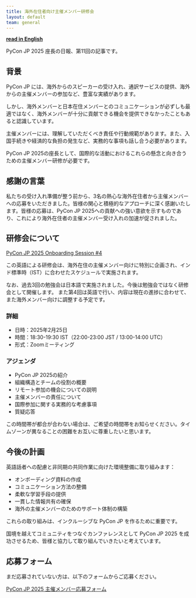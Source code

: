 ```yaml
---
title: 海外在住者向け主催メンバー研修会
layout: default
team: general
---
```


[**read in English**](https://pyconjp-2025-chair.nishimotz.com/2025/02/16/english-onboarding.html)

PyCon JP 2025 座長の日報、第11回の記事です。

## 背景

PyCon JP には、海外からのスピーカーの受け入れ、通訳サービスの提供、海外からの主催メンバーの参加など、豊富な実績があります。

しかし、海外メンバーと日本在住メンバーとのコミュニケーションが必ずしも最適ではなく、海外メンバーが十分に貢献できる機会を提供できなかったこともあると認識しています。

主催メンバーには、理解していただくべき責任や行動規範があります。また、入国手続きや経済的な負担の発生など、実務的な事項も話し合う必要があります。

PyCon JP 2025の座長として、国際的な活動におけるこれらの懸念と向き合うための主催メンバー研修が必要です。

## 感謝の言葉

私たちの受け入れ準備が整う前から、3名の熱心な海外在住者から主催メンバーへの応募をいただきました。皆様の関心と積極的なアプローチに深く感謝いたします。皆様の応募は、PyCon JP 2025への貢献への強い意欲を示すものであり、これにより海外在住者の主催メンバー受け入れの加速が促されました。

## 研修会について

[PyCon JP 2025 Onboarding Session #4](https://pyconjp-staff.connpass.com/event/346270/)

この英語による研修会は、海外在住の主催メンバー向けに特別に企画され、インド標準時（IST）に合わせたスケジュールで実施されます。

なお、過去3回の勉強会は日本語で実施されました。今後は勉強会ではなく研修会として開催します。
また第4回は英語で行い、内容は現在の進捗に合わせて、また海外メンバー向けに調整する予定です。

### 詳細

- 日時：2025年2月25日
- 時間：18:30-19:30 IST（22:00-23:00 JST / 13:00-14:00 UTC）
- 形式：Zoomミーティング

### アジェンダ

- PyCon JP 2025の紹介
- 組織構造とチームの役割の概要
- リモート参加の機会についての説明
- 主催メンバーの責任について
- 国際参加に関する実務的な考慮事項
- 質疑応答

この時間帯が都合が合わない場合は、ご希望の時間帯をお知らせください。タイムゾーンが異なることの困難をお互いに尊重したいと思います。

## 今後の計画

英語話者への配慮と非同期の共同作業に向けた環境整備に取り組みます：

- オンボーディング資料の作成
- コミュニケーション方法の整備
- 柔軟な学習手段の提供
- 一貫した情報共有の確保
- 海外の主催メンバーのためのサポート体制の構築

これらの取り組みは、インクルーシブな PyCon JP を作るために重要です。

国境を越えてコミュニティをつなぐカンファレンスとして PyCon JP 2025 を成功させるため、皆様と協力して取り組んでいきたいと考えています。

## 応募フォーム

まだ応募されていない方は、以下のフォームからご応募ください。

[PyCon JP 2025 主催メンバー応募フォーム](https://forms.gle/7irqYKhZVj7AY7LfA)
